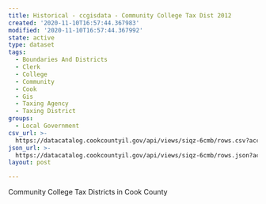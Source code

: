 ```yaml
---
title: Historical - ccgisdata - Community College Tax Dist 2012
created: '2020-11-10T16:57:44.367983'
modified: '2020-11-10T16:57:44.367992'
state: active
type: dataset
tags:
  - Boundaries And Districts
  - Clerk
  - College
  - Community
  - Cook
  - Gis
  - Taxing Agency
  - Taxing District
groups:
  - Local Government
csv_url: >-
  https://datacatalog.cookcountyil.gov/api/views/siqz-6cmb/rows.csv?accessType=DOWNLOAD
json_url: >-
  https://datacatalog.cookcountyil.gov/api/views/siqz-6cmb/rows.json?accessType=DOWNLOAD
layout: post

---
```

Community College Tax Districts in Cook County
